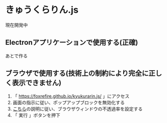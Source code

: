 # きゅうくらりん.js
現在開発中

## Electronアプリケーションで使用する(正確)
あとで作る

## ブラウザで使用する(技術上の制約により完全に正しく表示できません)

1. 「 https://foxrefire.github.io/kyukurarin.js/ 」にアクセス
2. 画面の指示に従い、ポップアップブロックを無効化する
3. [こちら](https://foxrefire.github.io/kyukurarin.js/transparentTutorial.html)の説明に従い、ブラウザウィンドウの不透過率を設定する
4. 「 実行 」ボタンを押下
